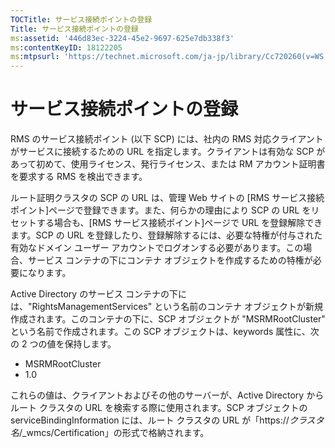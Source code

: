 ```yaml
---
TOCTitle: サービス接続ポイントの登録
Title: サービス接続ポイントの登録
ms:assetid: '446d83ec-3224-45e2-9697-625e7db338f3'
ms:contentKeyID: 18122205
ms:mtpsurl: 'https://technet.microsoft.com/ja-jp/library/Cc720260(v=WS.10)'
---
```


サービス接続ポイントの登録
==========================

RMS のサービス接続ポイント (以下 SCP) には、社内の RMS 対応クライアントがサービスに接続するための URL を指定します。クライアントは有効な SCP があって初めて、使用ライセンス、発行ライセンス、または RM アカウント証明書を要求する RMS を検出できます。

ルート証明クラスタの SCP の URL は、管理 Web サイトの \[RMS サービス接続ポイント\]ページで登録できます。また、何らかの理由により SCP の URL をリセットする場合も、\[RMS サービス接続ポイント\]ページで URL を登録解除できます。SCP の URL を登録したり、登録解除するには、必要な特権が付与された有効なドメイン ユーザー アカウントでログオンする必要があります。この場合、サービス コンテナの下にコンテナ オブジェクトを作成するための特権が必要になります。

Active Directory のサービス コンテナの下には、"RightsManagementServices" という名前のコンテナ オブジェクトが新規作成されます。このコンテナの下に、SCP オブジェクトが "MSRMRootCluster" という名前で作成されます。この SCP オブジェクトは、keywords 属性に、次の 2 つの値を保持します。

-   MSRMRootCluster
-   1.0

これらの値は、クライアントおよびその他のサーバーが、Active Directory からルート クラスタの URL を検索する際に使用されます。SCP オブジェクトの serviceBindingInformation には、ルート クラスタの URL が「https://*クラスタ名*/\_wmcs/Certification」の形式で格納されます。
